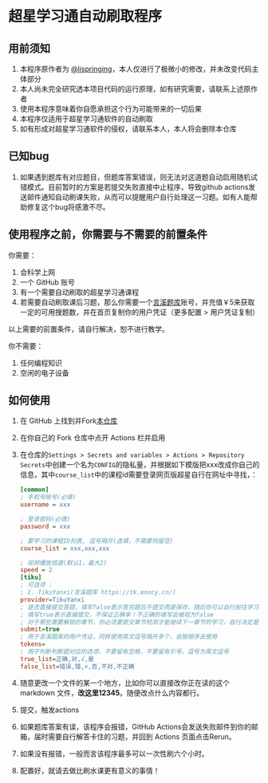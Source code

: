# 超星学习通自动刷取程序

## 用前须知

1. 本程序原作者为 [@lispringing](https://github.com/lispringing)，本人仅进行了极微小的修改，并未改变代码主体部分
2. 本人尚未完全研究透本项目代码的运行原理，如有研究需要，请联系上述原作者
3. 使用本程序意味着你自愿承担这个行为可能带来的一切后果
4. 本程序仅适用于超星学习通软件的自动刷取
5. 如有形成对超星学习通软件的侵权，请联系本人，本人将会删除本仓库

## 已知bug

1. 如果遇到题库有对应题目，但题库答案错误，则无法对这道题自动启用随机试错模式。目前暂时的方案是若提交失败直接中止程序，导致github actions发送邮件通知自动刷课失败，从而可以提醒用户自行处理这一习题。如有人能帮助修复这个bug将感激不尽。

## 使用程序之前，你需要与不需要的前置条件

你需要：

1. 会科学上网
2. 一个 GitHub 账号
3. 有一个需要自动刷取的超星学习通课程
4. 若需要自动刷取课后习题，那么你需要一个[言溪题库](https://tk.enncy.cn/)账号，并充值￥5来获取一定的可用搜题数，并在首页复制你的用户凭证（更多配置 > 用户凭证复制）

以上需要的前置条件，请自行解决，恕不进行教学。

你不需要：

1. 任何编程知识
2. 空闲的电子设备

## 如何使用

1. 在 GitHub 上找到并Fork[本仓库](https://github.com/andyzhouty/SuperStar)
2. 在你自己的 Fork 仓库中点开 Actions 栏并启用
3. 在仓库的`Settings > Secrets and variables > Actions > Repository Secrets`中创建一个名为`CONFIG`的隐私量，并根据如下模版把xxx改成你自己的信息，其中`course_list`中的课程id需要登录网页版超星自行在网址中寻找，：

    ```ini
    [common]
    ; 手机号账号(必填)
    username = xxx

    ; 登录密码(必填)
    password = xxx

    ; 要学习的课程ID列表, 逗号隔开(选填，不需要则留空)
    course_list = xxx,xxx,xxx

    ; 视频播放倍速(默认1，最大2)
    speed = 2
    [tiku]
    ; 可选项 :
    ; 1. TikuYanxi(言溪题库 https://tk.enncy.cn/)
    provider=TikuYanxi
    ; 是否直接提交答题，填写false表示答完题后不提交而是保存，随后你可以自行前往学习通修改或提交
    ; 填写true表示直接提交，不保证正确率！不正确的填写会被视为false
    ; 对于那些需要解锁的章节，你必须要提交章节检测才能继续下一章节的学习，自行决定是否开启
    submit=true
    ; 用于言溪题库的用户凭证，同样使用英文逗号隔开多个，会按顺序去使用
    tokens=
    ; 用于判断判断题对应的选项，不要留有空格，不要留有引号，逗号为英文逗号
    true_list=正确,对,√,是
    false_list=错误,错,×,否,不对,不正确
    ```

4. 随意更改一个文件的某一个地方，比如你可以直接改你正在读的这个 markdown 文件，**改这里12345**。随便改点什么内容都行。
5. 提交，触发actions
6. 如果题库答案有误，该程序会报错，GitHub Actions会发送失败邮件到你的邮箱，届时需要自行解答卡住的习题，并回到 Actions 页面点击Rerun。
7. 如果没有报错，一般而言该程序最多可以一次性刷六个小时。
8. 配置好，就请去做比刷水课更有意义的事情！





